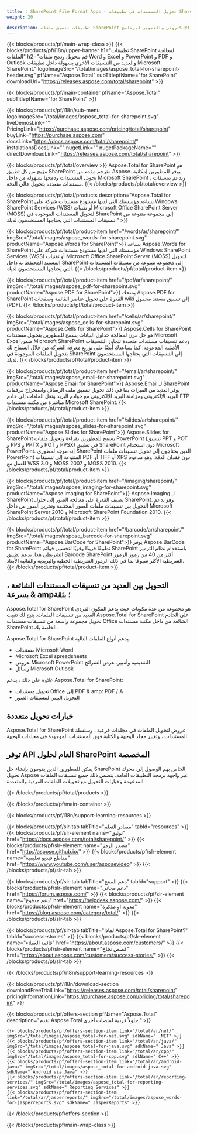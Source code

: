 ```yaml
---
title: ؛ SharePoint File Format Apps - تحويل المستندات في تطبيقات SharePoint 
weight: 20

description: تطبيقات تنسيق ملفات SharePoint لتحويل ودمج تنسيقات مستندات البريد الإلكتروني والتصوير لبرنامج Word Excel PDF PowerPoint في Microsoft SharePoint
---
```


{{< blocks/products/pf/main-wrap-class >}}
{{< blocks/products/pf/i18n/upper-banner h1="تطبيقات SharePoint لمعالجة الملفات" h2="قم بتحويل ودمج ملفات Word و Excel و PowerPoint و PDF و Outlook والعديد من التنسيقات الأخرى بسهولة داخل تطبيقات Microsoft SharePoint." logoImageSrc="/total/images/aspose_total-for-sharepoint-header.svg" pfName="Aspose.Total" subTitlepfName="for SharePoint" downloadUrl="https://releases.aspose.com/total/sharepoint" >}}

{{< blocks/products/pf/main-container pfName="Aspose.Total" subTitlepfName="for SharePoint" >}}

{{< blocks/products/pf/i18n/sub-menu logoImageSrc="/total/images/aspose_total-for-sharepoint.svg" liveDemosLink="" PricingLink="https://purchase.aspose.com/pricing/total/sharepoint" buyLink="https://purchase.aspose.com" docsLink="https://docs.aspose.com/total/sharepoint/" instalationsDocsLink="" nugetLink="" nugetPackageName="" directDownloadLink="https://releases.aspose.com/total/sharepoint" >}}

{{< blocks/products/pf/total/overview >}}
Aspose.Total for SharePoint هو مزيج من كل تطبيق SharePoint مترجم مقدم من Aspose. يوفر للمطورين إمكانية تحويل المستندات ودمجها بسهولة من داخل Microsoft SharePoint ، ويدعم تنسيقات مستندات متعددة بتحويل عالي الدقة.
{{< /blocks/products/pf/total/overview >}}

{{< blocks/products/pf/total/products description="Aspose.Total for SharePoint يساعد مؤسستك التي لديها مستودع مستندات شركة على Windows SharePoint Services (WSS) أو تقنيات Microsoft Office SharePoint Server (MOSS) لتحويل المستندات الموجودة في SharePoint إلى مجموعة متنوعة من تنسيقات المستندات التي يحتاجها المستخدمون لديك." >}}

{{< blocks/products/pf/total/product-item href="/words/ar/sharepoint/" imgSrc="/total/images/aspose_words-for-sharepoint.svg" productName="Aspose.Words for SharePoint">}}
يساعد Aspose.Words for SharePoint مؤسستك التي لديها مستودع مستندات شركة على Windows SharePoint Services (WSS) أو تقنيات Microsoft Office SharePoint Server (MOSS) لتحويل المستند المحتفظ به داخل SharePoint إلى مجموعة متنوعة من تنسيقات المستندات التي يحتاجها المستخدمون لديك.
{{< /blocks/products/pf/total/product-item >}}

{{< blocks/products/pf/total/product-item href="/pdf/ar/sharepoint/" imgSrc="/total/images/aspose_pdf-for-sharepoint.svg" productName="Aspose.PDF for SharePoint">}}
يمنحك Aspose.PDF for SharePoint القدرة على تحويل عناصر القائمة وصفحات wiki إلى تنسيق مستند محمول (PDF).
{{< /blocks/products/pf/total/product-item >}}

{{< blocks/products/pf/total/product-item href="/cells/ar/sharepoint/" imgSrc="/total/images/aspose_cells-for-sharepoint.svg" productName="Aspose.Cells for SharePoint">}}
Aspose.Cells for SharePoint هو حل مرن لمعالجة جداول البيانات يسمح للمطورين بتحويل مستندات Microsoft Excel ضمن Microsoft SharePoint ودعم تنسيقات مستندات متعددة تتجاوز التنسيقات الأصلية المدعومة. كما يساعدك أيضًا على توزيع معرفة الشركة من خلال السماح لك بتحويل الملفات الموجودة في SharePoint إلى التنسيقات التي يحتاجها المستخدمون لديك.
{{< /blocks/products/pf/total/product-item >}}

{{< blocks/products/pf/total/product-item href="/email/ar/sharepoint/" imgSrc="/total/images/aspose_email-for-sharepoint.svg" productName="Aspose.Email for SharePoint">}}
Aspose.Email لـ SharePoint يوفر العديد من الميزات بما في ذلك تحويل تنسيق ملف الرسائل واستخراج مرفقات البريد الإلكتروني ومزامنة البريد الإلكتروني مع خوادم البريد ونقل الملفات إلى خادم FTP مباشرة من مكتبة مستندات Microsoft SharePoint.
{{< /blocks/products/pf/total/product-item >}}

{{< blocks/products/pf/total/product-item href="/slides/ar/sharepoint/" imgSrc="/total/images/aspose_slides-for-sharepoint.svg" productName="Aspose.Slides for SharePoint">}}
Aspose.Slides for SharePoint يسمح للمطورين بقراءة وتحويل ملفات PowerPoint (تنسيق PPT و POT و PPS و PPTX و POT و PPSX) في تطبيق SharePoint دون استخدام Microsoft PowerPoint. إنه موجه لمطوري SharePoint الذين يحتاجون إلى تحويل تنسيقات ملفات PowerPoint المتنوعة إلى تنسيقات PDF أو TIFF أو XPS دون فقدان الدقة. وهو مدعوم للعمل مع WSS 3.0 و MOSS 2007 و MOSS 2010.
{{< /blocks/products/pf/total/product-item >}}

{{< blocks/products/pf/total/product-item href="/imaging/sharepoint/" imgSrc="/total/images/aspose_imaging-for-sharepoint.svg" productName="Aspose.Imaging for SharePoint">}}
Aspose.Imaging لـ SharePoint يضيف القدرة على معالجة الصور إلى حلول SharePoint. وهو يدعم التحويل بين تنسيقات ملفات الصور المختلفة وتحرير الصور من داخل Microsoft SharePoint Server 2010 و Microsoft SharePoint Foundation 2010.
{{< /blocks/products/pf/total/product-item >}}

{{< blocks/products/pf/total/product-item href="/barcode/ar/sharepoint/" imgSrc="/total/images/aspose_barcode-for-sharepoint.svg" productName="Aspose.BarCode for SharePoint">}}
يوفر Aspose.BarCode for SharePoint تطبيقًا فريدًا وقويًا لتحسين قوائم SharePoint باستخدام نظام الترميز الشريطي هذا. يدعم تطبيق Barcode SharePoint أكثر من 40 من رموز الرموز الشريطية الأكثر شيوعًا بما في ذلك الرموز الشريطية الخطية والبريدية والثنائية الأبعاد.
{{< /blocks/products/pf/total/product-item >}}

<!--<p></p>-->
<div class="col-lg-12">
 <h2 class="h2title">
  <a class="anchor" id="features" name="features">
  </a>
  التحويل بين العديد من تنسيقات المستندات الشائعة ، بسرعة & amp؛ بثقة
 </h2>
 <p>
  Aspose.Total for SharePoint هو مجموعة من عدة مكونات حيث يدعم المكون الفردي العديد من تنسيقات الملفات. يتيح لك تثبيت Aspose.Total for SharePoint على الخادم تحويل مجموعة واسعة من تنسيقات مستندات Office الشائعة من داخل مكتبة مستندات SharePoint الخاصة بك.
 </p>
 <p>
  Aspose.Total for SharePoint يدعم أنواع الملفات التالية.
 </p>
 <ul class="unstyled">
  <li>
   مستندات Microsoft Word
  </li>
  <li>
   Microsoft Excel spreadsheets
  </li>
  <li>
   عروض Microsoft PowerPoint التقديمية وأمبير. عرض الشرائح
  </li>
  <li>
   رسائل Microsoft Outlook
  </li>
 </ul>
 <p>
  علاوة على ذلك ، يدعم Aspose.Total for SharePoint:
 </p>
 <ul class="unstyled">
  <li>
   تحويل مستندات Office إلى PDF & amp؛ PDF / A
  </li>
  <li>
   التحويل البيني لتنسيقات الصور
  </li>
 </ul>
</div>
<div class="col-lg-12">
 <h2 class="h2title">
  خيارات تحويل متعددة
 </h2>
 <p>
  Aspose.Total for SharePoint عروض لتحويل الملفات في مجلدات فرعية ، وسلسلة المستندات ، وتغيير مجلد الوجهة والكتابة فوق المستندات الموجودة في مجلدات الوجهة.
 </p>
</div>
<div class="col-lg-12">
 <h2 class="h2title">
  توفر API العام لحلول SharePoint المخصصة
 </h2>
 <p>
  يمكن للمطورين الذين يقومون بإنشاء حل SharePoint الخاص بهم الوصول إلى محرك تحويل Aspose عبر واجهة برمجة التطبيقات العامة. يتضمن ذلك جميع تنسيقات الملفات المدعومة وخيارات التحويل مع تحويلات الملفات الفردية والمتعددة.
 </p>
</div>
<!--Feature-section Start-->
<!--Feature-section End-->

{{< /blocks/products/pf/total/products >}}

{{< /blocks/products/pf/main-container >}}


{{< blocks/products/pf/i18n/support-learning-resources >}}

{{< blocks/products/pf/slr-tab tabTitle="مصادر التعلم" tabId="resources" >}}
{{< blocks/products/pf/slr-element name="توثيق" href="https://docs.aspose.com/total/sharepoint/" >}} 
{{< blocks/products/pf/slr-element name="مصدر الرمز" href="http://aspose.github.io/" >}} 
{{< blocks/products/pf/slr-element name="مقاطع فيديو تعليمية" href="https://www.youtube.com/user/asposevideo" >}} 
{{< /blocks/products/pf/slr-tab >}}

{{< blocks/products/pf/slr-tab tabTitle="دعم المنتج" tabId="support" >}}
{{< blocks/products/pf/slr-element name="دعم مجاني" href="https://forum.aspose.com/" >}} 
{{< blocks/products/pf/slr-element name="دعم مدفوع" href="https://helpdesk.aspose.com/" >}} 
{{< blocks/products/pf/slr-element name="مدونة او مذكرة" href="https://blog.aspose.com/category/total/" >}} 
{{< /blocks/products/pf/slr-tab >}}

{{< blocks/products/pf/slr-tab tabTitle="لماذا Aspose.Total for SharePoint؟" tabId="success-stories" >}}
{{< blocks/products/pf/slr-element name="قائمة العملاء" href="https://about.aspose.com/customers/" >}} 
{{< blocks/products/pf/slr-element name="قصص نجاح" href="https://about.aspose.com/customers/success-stories/" >}} 
{{< /blocks/products/pf/slr-tab >}}

{{< /blocks/products/pf/i18n/support-learning-resources >}}

{{< blocks/products/pf/i18n/download-section downloadFreeTrialLink="https://releases.aspose.com/total/sharepoint" pricingInformationLink="https://purchase.aspose.com/pricing/total/sharepoint" >}}

{{< blocks/products/pf/offers-section pfName="Aspose.Total" description="تقدم Aspose.Total حلولاً فردية لمنصات أخرى." >}}

    {{< blocks/products/pf/offers-section-item link="/total/ar/net/" imgSrc="/total/images/aspose_total-for-net.svg" sdkName=" .NET" >}}
    {{< blocks/products/pf/offers-section-item link="/total/ar/java/" imgSrc="/total/images/aspose_total-for-java.svg" sdkName=" Java" >}}
    {{< blocks/products/pf/offers-section-item link="/total/ar/cpp/" imgSrc="/total/images/aspose_total-for-cpp.svg" sdkName=" C++" >}}
    {{< blocks/products/pf/offers-section-item link="/total/ar/android-java/" imgSrc="/total/images/aspose_total-for-android-java.svg" sdkName=" Android via Java" >}}
    {{< blocks/products/pf/offers-section-item link="/total/ar/reporting-services/" imgSrc="/total/images/aspose_total-for-reporting-services.svg" sdkName=" Reporting Services" >}}
    {{< blocks/products/pf/offers-section-item link="/total/ar/jasperreports/" imgSrc="/total/images/aspose_words-for-jasperreports.svg" sdkName=" JasperReports" >}}
{{< /blocks/products/pf/offers-section >}}

{{< /blocks/products/pf/main-wrap-class >}}